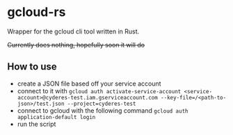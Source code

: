 # gcloud-rs

Wrapper for the gcloud cli tool written in Rust.

~~Currently does nothing, hopefully soon it will do <something>~~

## How to use
* create a JSON file based off your service account
* connect to it with `gcloud auth activate-service-account <service-account>@cyderes-test.iam.gserviceaccount.com --key-file=/<path-to-json>/test.json --project=cyderes-test`
* connect to gcloud with the following command `gcloud auth application-default login`
* run the script